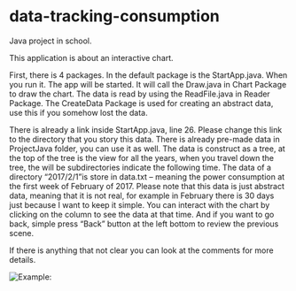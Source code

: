 # data-tracking-consumption

Java project in school.

This application is about an interactive chart.

First, there is 4 packages. In the default package is the StartApp.java. When you
run it. The app will be started. It will call the Draw.java in Chart Package to draw
the chart. The data is read by using the ReadFile.java in Reader Package. The
CreateData Package is used for creating an abstract data, use this if you somehow
lost the data.

There is already a link inside StartApp.java, line 26. Please change this link to the
directory that you story this data. There is already pre-made data in ProjectJava
folder, you can use it as well. The data is construct as a tree, at the top of the tree
is the view for all the years, when you travel down the tree, the will be
subdirectories indicate the following time. The data of a directory “2017/2/1”is
store in data.txt – meaning the power consumption at the first week of February
of 2017. Please note that this data is just abstract data, meaning that it is not real,
for example in February there is 30 days just because I want to keep it simple.
You can interact with the chart by clicking on the column to see the data at that
time. And if you want to go back, simple press “Back” button at the left bottom to
review the previous scene.

If there is anything that not clear you can look at the comments for more details.

![Example:](https://github.com/Aleadinglight/data-tracking-consumption/blob/master/example.JPG)

